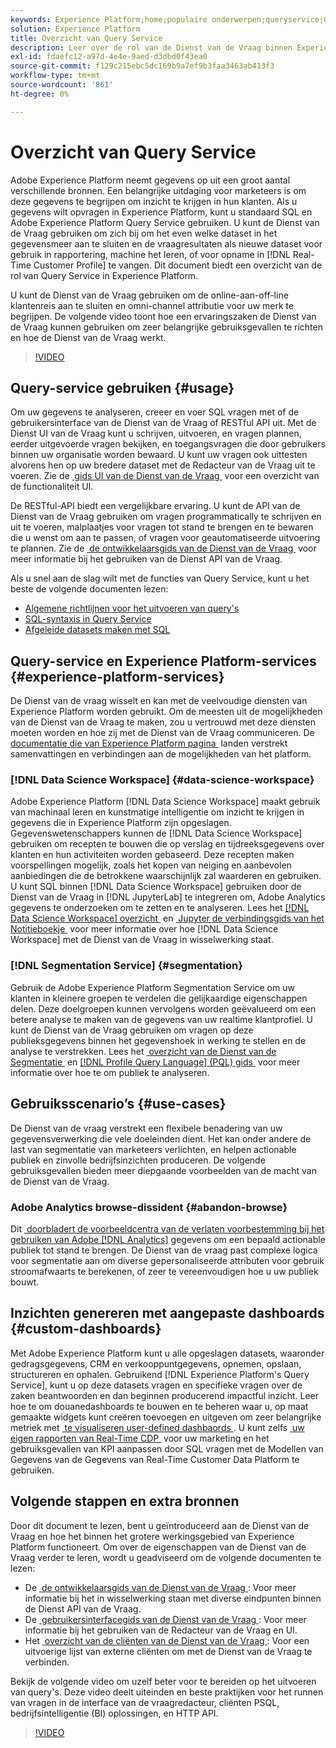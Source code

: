 ```yaml
---
keywords: Experience Platform;home;populaire onderwerpen;queryservice;Query-service;query
solution: Experience Platform
title: Overzicht van Query Service
description: Leer over de rol van de Dienst van de Vraag binnen Experience Platform.
exl-id: fdaefc12-a97d-4e4e-9aed-d3dbd0f43ea0
source-git-commit: f129c215ebc5dc169b9a7ef9b3faa3463ab413f3
workflow-type: tm+mt
source-wordcount: '861'
ht-degree: 0%

---
```


# Overzicht van Query Service

Adobe Experience Platform neemt gegevens op uit een groot aantal verschillende bronnen. Een belangrijke uitdaging voor marketeers is om deze gegevens te begrijpen om inzicht te krijgen in hun klanten. Als u gegevens wilt opvragen in Experience Platform, kunt u standaard SQL en Adobe Experience Platform Query Service gebruiken. U kunt de Dienst van de Vraag gebruiken om zich bij om het even welke dataset in het gegevensmeer aan te sluiten en de vraagresultaten als nieuwe dataset voor gebruik in rapportering, machine het leren, of voor opname in [!DNL Real-Time Customer Profile] te vangen. Dit document biedt een overzicht van de rol van Query Service in Experience Platform.

U kunt de Dienst van de Vraag gebruiken om de online-aan-off-line klantenreis aan te sluiten en omni-channel attributie voor uw merk te begrijpen. De volgende video toont hoe een ervaringszaken de Dienst van de Vraag kunnen gebruiken om zeer belangrijke gebruiksgevallen te richten en hoe de Dienst van de Vraag werkt.

>[!VIDEO](https://video.tv.adobe.com/v/3464267?quality=12&learn=on&captions=dut)

## Query-service gebruiken {#usage}

Om uw gegevens te analyseren, creeer en voer SQL vragen met of de gebruikersinterface van de Dienst van de Vraag of RESTful API uit.
Met de Dienst UI van de Vraag kunt u schrijven, uitvoeren, en vragen plannen, eerder uitgevoerde vragen bekijken, en toegangsvragen die door gebruikers binnen uw organisatie worden bewaard. U kunt uw vragen ook uittesten alvorens hen op uw bredere dataset met de Redacteur van de Vraag uit te voeren. Zie de [&#x200B; gids UI van de Dienst van de Vraag &#x200B;](ui/overview.md) voor een overzicht van de functionaliteit UI.

De RESTful-API biedt een vergelijkbare ervaring. U kunt de API van de Dienst van de Vraag gebruiken om vragen programmatically te schrijven en uit te voeren, malplaatjes voor vragen tot stand te brengen en te bewaren die u wenst om aan te passen, of vragen voor geautomatiseerde uitvoering te plannen. Zie de [&#x200B; de ontwikkelaarsgids van de Dienst van de Vraag &#x200B;](api/getting-started.md) voor meer informatie bij het gebruiken van de Dienst API van de Vraag.

Als u snel aan de slag wilt met de functies van Query Service, kunt u het beste de volgende documenten lezen:

- [Algemene richtlijnen voor het uitvoeren van query&#39;s](./best-practices/writing-queries.md)
- [SQL-syntaxis in Query Service](./sql/syntax.md)
- [Afgeleide datasets maken met SQL](./data-distiller/derived-datasets/create-derived-datasets-with-sql.md)

## Query-service en Experience Platform-services {#experience-platform-services}

De Dienst van de vraag wisselt en kan met de veelvoudige diensten van Experience Platform worden gebruikt. Om de meesten uit de mogelijkheden van de Dienst van de Vraag te maken, zou u vertrouwd met deze diensten moeten worden en hoe zij met de Dienst van de Vraag communiceren. De [&#x200B; documentatie die van Experience Platform pagina &#x200B;](https://experienceleague.adobe.com/docs/experience-platform.html?lang=nl-NL) landen verstrekt samenvattingen en verbindingen aan de mogelijkheden van het platform.

### [!DNL Data Science Workspace] {#data-science-workspace}

Adobe Experience Platform [!DNL Data Science Workspace] maakt gebruik van machinaal leren en kunstmatige intelligentie om inzicht te krijgen in gegevens die in Experience Platform zijn opgeslagen. Gegevenswetenschappers kunnen de [!DNL Data Science Workspace] gebruiken om recepten te bouwen die op verslag en tijdreeksgegevens over klanten en hun activiteiten worden gebaseerd. Deze recepten maken voorspellingen mogelijk, zoals het kopen van neiging en aanbevolen aanbiedingen die de betrokkene waarschijnlijk zal waarderen en gebruiken. U kunt SQL binnen [!DNL Data Science Workspace] gebruiken door de Dienst van de Vraag in [!DNL JupyterLab] te integreren om, Adobe Analytics gegevens te onderzoeken om te zetten en te analyseren. Lees het [[!DNL Data Science Workspace]  overzicht &#x200B;](../data-science-workspace/home.md) en [&#x200B; Jupyter de verbindingsgids van het Notitieboekje &#x200B;](./clients/jupyter-notebook.md) voor meer informatie over hoe [!DNL Data Science Workspace] met de Dienst van de Vraag in wisselwerking staat.

### [!DNL Segmentation Service] {#segmentation}

Gebruik de Adobe Experience Platform Segmentation Service om uw klanten in kleinere groepen te verdelen die gelijkaardige eigenschappen delen. Deze doelgroepen kunnen vervolgens worden geëvalueerd om een betere analyse te maken van de gegevens van uw realtime klantprofiel. U kunt de Dienst van de Vraag gebruiken om vragen op deze publieksgegevens binnen het gegevenshoek in werking te stellen en de analyse te verstrekken. Lees het [&#x200B; overzicht van de Dienst van de Segmentatie &#x200B;](../segmentation/home.md) en [[!DNL Profile Query Language]  (PQL) gids &#x200B;](../segmentation/pql/overview.md) voor meer informatie over hoe te om publiek te analyseren.

## Gebruiksscenario’s {#use-cases}

De Dienst van de vraag verstrekt een flexibele benadering van uw gegevensverwerking die vele doeleinden dient. Het kan onder andere de last van segmentatie van marketeers verlichten, en helpen actionable publiek en zinvolle bedrijfsinzichten produceren. De volgende gebruiksgevallen bieden meer diepgaande voorbeelden van de macht van de Dienst van de Vraag.

### Adobe Analytics browse-dissident {#abandon-browse}

Dit [&#x200B; doorbladert de voorbeeldcentra van de verlaten voorbestemming bij het gebruiken van Adobe  [!DNL Analytics]](./use-cases/abandoned-browse.md) gegevens om een bepaald actionable publiek tot stand te brengen. De Dienst van de vraag past complexe logica voor segmentatie aan om diverse gepersonaliseerde attributen voor gebruik stroomafwaarts te berekenen, of zeer te vereenvoudigen hoe u uw publiek bouwt.

## Inzichten genereren met aangepaste dashboards {#custom-dashboards}

Met Adobe Experience Platform kunt u alle opgeslagen datasets, waaronder gedragsgegevens, CRM en verkooppuntgegevens, opnemen, opslaan, structureren en ophalen. Gebruikend [!DNL Experience Platform's Query Service], kunt u op deze datasets vragen en specifieke vragen over de zaken beantwoorden en dan beginnen producerend impactful inzicht. Leer hoe te om douanedashboards te bouwen en te beheren waar u, op maat gemaakte widgets kunt creëren toevoegen en uitgeven om zeer belangrijke metriek met [&#x200B; te visualiseren user-defined dashbaords &#x200B;](../dashboards/standard-dashboards.md). U kunt zelfs [&#x200B; uw eigen rapporten van Real-Time CDP &#x200B;](../dashboards/data-models/cdp-insights-data-model-b2c.md) voor uw marketing en het gebruiksgevallen van KPI aanpassen door SQL vragen met de Modellen van Gegevens van de Gegevens van Real-Time Customer Data Platform te gebruiken.

## Volgende stappen en extra bronnen

Door dit document te lezen, bent u geïntroduceerd aan de Dienst van de Vraag en hoe het binnen het grotere werkingsgebied van Experience Platform functioneert. Om over de eigenschappen van de Dienst van de Vraag verder te leren, wordt u geadviseerd om de volgende documenten te lezen:

- De [&#x200B; de ontwikkelaarsgids van de Dienst van de Vraag &#x200B;](api/getting-started.md): Voor meer informatie bij het in wisselwerking staan met diverse eindpunten binnen de Dienst API van de Vraag.
- De [&#x200B; gebruikersinterfacegids van de Dienst van de Vraag &#x200B;](ui/overview.md): Voor meer informatie bij het gebruiken van de Redacteur van de Vraag en UI.
- Het [&#x200B; overzicht van de cliënten van de Dienst van de Vraag &#x200B;](clients/overview.md): Voor een uitvoerige lijst van externe cliënten om met de Dienst van de Vraag te verbinden.

Bekijk de volgende video om uzelf beter voor te bereiden op het uitvoeren van query&#39;s. Deze video deelt uiteinden en beste praktijken voor het runnen van vragen in de interface van de vraagredacteur, cliënten PSQL, bedrijfsintelligentie (BI) oplossingen, en HTTP API.

>[!VIDEO](https://video.tv.adobe.com/v/29811?quality=12&learn=on)

